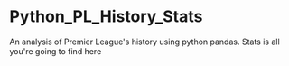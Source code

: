 # Python_PL_History_Stats
An analysis of Premier League's history using python pandas. Stats is all you're going to find here

